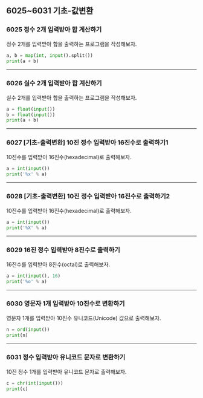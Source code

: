 ## 6025~6031 기초-값변환

### 6025 정수 2개 입력받아 합 계산하기

정수 2개를 입력받아 합을 출력하는 프로그램을 작성해보자.

```Python
a, b = map(int, input().split())
print(a + b)
```

---

### 6026 실수 2개 입력받아 합 계산하기

실수 2개를 입력받아 합을 출력하는 프로그램을 작성해보자.

```Python
a = float(input())
b = float(input())
print(a + b)
```

---

### 6027 [기초-출력변환] 10진 정수 입력받아 16진수로 출력하기1

10진수를 입력받아 16진수(hexadecimal)로 출력해보자.

```Python
a = int(input())
print('%x' % a)
```

---

### 6028 [기초-출력변환] 10진 정수 입력받아 16진수로 출력하기2

10진수를 입력받아 16진수(hexadecimal)로 출력해보자.

```Python
a = int(input())
print('%X' % a)
```

---

### 6029 16진 정수 입력받아 8진수로 출력하기

16진수를 입력받아 8진수(octal)로 출력해보자.

```Python
a = int(input(), 16)
print('%o' % a)
```

---

### 6030 영문자 1개 입력받아 10진수로 변환하기

영문자 1개를 입력받아 10진수 유니코드(Unicode) 값으로 출력해보자.

```Python
n = ord(input())
print(n)
```

---

### 6031 정수 입력받아 유니코드 문자로 변환하기

10진 정수 1개를 입력받아 유니코드 문자로 출력해보자.

```Python
c = chr(int(input()))
print(c)
```

